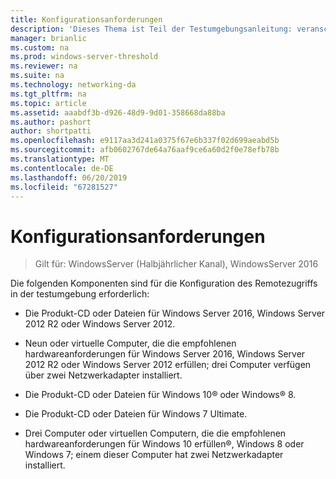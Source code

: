 ```yaml
---
title: Konfigurationsanforderungen
description: 'Dieses Thema ist Teil der Testumgebungsanleitung: veranschaulichen von DirectAccess Multisite-Bereitstellung für Windows Server 2016'
manager: brianlic
ms.custom: na
ms.prod: windows-server-threshold
ms.reviewer: na
ms.suite: na
ms.technology: networking-da
ms.tgt_pltfrm: na
ms.topic: article
ms.assetid: aaabdf3b-d926-48d9-9d01-358668da88ba
ms.author: pashort
author: shortpatti
ms.openlocfilehash: e9117aa3d241a0375f67e6b337f02d699aeabd5b
ms.sourcegitcommit: afb0602767de64a76aaf9ce6a60d2f0e78efb78b
ms.translationtype: MT
ms.contentlocale: de-DE
ms.lasthandoff: 06/20/2019
ms.locfileid: "67281527"
---
```

# <a name="configuration-requirements"></a>Konfigurationsanforderungen

>Gilt für: WindowsServer (Halbjährlicher Kanal), WindowsServer 2016

Die folgenden Komponenten sind für die Konfiguration des Remotezugriffs in der testumgebung erforderlich:  
  
-   Die Produkt-CD oder Dateien für Windows Server 2016, Windows Server 2012 R2 oder Windows Server 2012.  
  
-   Neun oder virtuelle Computer, die die empfohlenen hardwareanforderungen für Windows Server 2016, Windows Server 2012 R2 oder Windows Server 2012 erfüllen; drei Computer verfügen über zwei Netzwerkadapter installiert.  
  
-   Die Produkt-CD oder Dateien für Windows 10&reg; oder Windows&reg; 8.  
  
-   Die Produkt-CD oder Dateien für Windows 7 Ultimate.  
  
-   Drei Computer oder virtuellen Computern, die die empfohlenen hardwareanforderungen für Windows 10 erfüllen&reg;, Windows 8 oder Windows 7; einem dieser Computer hat zwei Netzwerkadapter installiert.  
  


